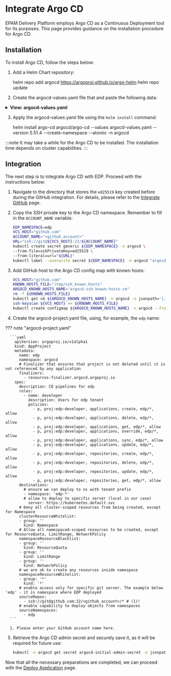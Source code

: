 # Integrate Argo CD

EPAM Delivery Platform employs Argo CD as a Continuous Deployment tool for its purposes. This page provides guidance on the installation procedure for Argo CD.

## Installation

To install Argo CD, follow the steps below:

1. Add a Helm Chart repository:

      helm repo add argocd https://argoproj.github.io/argo-helm
      helm repo update

2. Create the argocd-values.yaml file that and paste the following data:

  <details>
  <summary><b>View: argocd-values.yaml</b></summary>

  ```yaml
  redis-ha:
    enabled: false
  redis:
    enabled: true

  server:
    replicas: 1
    env:
      - name: ARGOCD_API_SERVER_REPLICAS
        value: '1'

    ingress:
      enabled: true
      hosts:
        # after domain creation update
        - "argocd-dev.example.com"

    # we use Keycloak so no DEX is required
  dex:
    enabled: false

    # Disabled for multitenancy env with single instance deployment
  applicationSet:
    enabled: false

  configs:
    secret:
      # -- Create the argocd-secret
      createSecret: true
    cm:
      application.instanceLabelKey: argocd.argoproj.io/instance-edp

    params:
      server.insecure: true
      application.namespaces: >-
        edp
  ```

  </details>

3. Apply the argocd-values.yaml file using the `helm install` command:

      helm install argo-cd argocd/argo-cd --values argocd-values.yaml --version 5.51.4 --create-namespace --atomic -n argocd

:::note
  It may take a while for the Argo CD to be installed. The installation time depends on cluster capabilities.
:::

## Integration

The next step is to integrate Argo CD with EDP. Proceed with the instructions below:

1. Navigate to the directory that stores the `ed25519` key created before during the GitHub integration. For details, please refer to the [Integrate GitHub](integrate-github.md) page.

2. Copy the SSH private key to the Argo CD namespace. Remember to fill in the `ACCOUNT_NAME` variable:

      ```bash
      EDP_NAMESPACE=edp
      VCS_HOST="github.com"
      ACCOUNT_NAME="<github_account>"
      URL="ssh://git@${VCS_HOST}:22/${ACCOUNT_NAME}"
      kubectl create secret generic ${EDP_NAMESPACE} -n argocd \
      --from-file=sshPrivateKey=ed25519 \
      --from-literal=url="${URL}"
      kubectl label --overwrite secret ${EDP_NAMESPACE} -n argocd "argocd.argoproj.io/secret-type=repo-creds"
      ```

3. Add GitHub host to the Argo CD config map with known hosts:

      ```bash
      VCS_HOST="github.com"
      KNOWN_HOSTS_FILE="/tmp/ssh_known_hosts"
      ARGOCD_KNOWN_HOSTS_NAME="argocd-ssh-known-hosts-cm"
      rm -f ${KNOWN_HOSTS_FILE}
      kubectl get cm ${ARGOCD_KNOWN_HOSTS_NAME} -n argocd -o jsonpath='{.data.ssh_known_hosts}' > ${KNOWN_HOSTS_FILE}
      ssh-keyscan ${VCS_HOST} >> ${KNOWN_HOSTS_FILE}
      kubectl create configmap ${ARGOCD_KNOWN_HOSTS_NAME} -n argocd --from-file ${KNOWN_HOSTS_FILE} -o yaml --dry-run=client | kubectl apply -f -
      ```

4. Create the argocd-project.yaml file, using, for example, the `edp` name:

  ??? note "argocd-project.yaml"

      ```yaml
        apiVersion: argoproj.io/v1alpha1
        kind: AppProject
        metadata:
          name: edp
          namespace: argocd
          # Finalizer that ensures that project is not deleted until it is not referenced by any application
          finalizers:
            - resources-finalizer.argocd.argoproj.io
        spec:
          description: CD pipelines for edp
          roles:
            - name: developer
              description: Users for edp tenant
              policies:
                - p, proj:edp:developer, applications, create, edp/*, allow
                - p, proj:edp:developer, applications, delete, edp/*, allow
                - p, proj:edp:developer, applications, get, edp/*, allow
                - p, proj:edp:developer, applications, override, edp/*, allow
                - p, proj:edp:developer, applications, sync, edp/*, allow
                - p, proj:edp:developer, applications, update, edp/*, allow
                - p, proj:edp:developer, repositories, create, edp/*, allow
                - p, proj:edp:developer, repositories, delete, edp/*, allow
                - p, proj:edp:developer, repositories, update, edp/*, allow
                - p, proj:edp:developer, repositories, get, edp/*, allow
          destinations:
            # ensure we can deploy to ns with tenant prefix
            - namespace: 'edp-*'
            # allow to deploy to specific server (local in our case)
              server: https://kubernetes.default.svc
          # Deny all cluster-scoped resources from being created, except for Namespace
          clusterResourceWhitelist:
          - group: ''
            kind: Namespace
          # Allow all namespaced-scoped resources to be created, except for ResourceQuota, LimitRange, NetworkPolicy
          namespaceResourceBlacklist:
          - group: ''
            kind: ResourceQuota
          - group: ''
            kind: LimitRange
          - group: ''
            kind: NetworkPolicy
          # we are ok to create any resources inside namespace
          namespaceResourceWhitelist:
          - group: '*'
            kind: '*'
          # enable access only for specific git server. The example below 'edp' - it is namespace where EDP deployed
          sourceRepos:
            - ssh://git@github.com:22/<github_account>/* # (1)!
          # enable capability to deploy objects from namespaces
          sourceNamespaces:
            - edp
      ```

      1. Please enter your GitHub account name here.

5. Retrieve the Argo CD admin secret and securely save it, as it will be required for future use:

    ```bash
    kubectl -n argocd get secret argocd-initial-admin-secret -o jsonpath="{.data.password}" | base64 -d
    ```

Now that all the necessary preparations are completed, we can proceed with the [Deploy Application](deploy-application.md) page.
